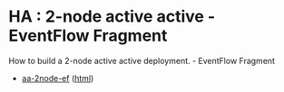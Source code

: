 # HA : 2-node active active - EventFlow Fragment

How to build a 2-node active active deployment. - EventFlow Fragment

* [aa-2node-ef](src/site/markdown/index.md) ([html](https://TIBCOSoftware/github.io/tibco-streaming-samples/10.4.0/highavailability/aa-2node/aa-2node-ef/))
